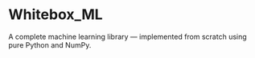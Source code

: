 # Whitebox_ML
A complete machine learning library — implemented from scratch using pure Python and NumPy.
